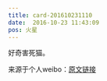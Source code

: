 ```yaml
---
title: card-201610231110
date:  2016-10-23 11:43:09
pos: 火星
---
```

好奇害死猫。 

来源于个人weibo：[原文链接](https://m.weibo.cn/status/Ee8SmrK0o?mblogid=Ee8SmrK0o)